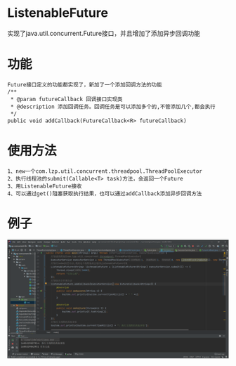 # ListenableFuture
 实现了java.util.concurrent.Future接口，并且增加了添加异步回调功能
 
# 功能
    Future接口定义的功能都实现了，新加了一个添加回调方法的功能
    /**
     * @param futureCallback 回调接口实现类
     * @description 添加回调任务。回调任务是可以添加多个的,不管添加几个,都会执行
     */
    public void addCallback(FutureCallback<R> futureCallback)
    
    
# 使用方法
    1、new一个com.lzp.util.concurrent.threadpool.ThreadPoolExecutor
    2、执行线程池的submit(Callable<T> task)方法，会返回一个Future
    3、用ListenableFuture接收
    4、可以通过get()阻塞获取执行结果，也可以通过addCallback添加异步回调方法
# 例子
![example](https://github.com/65487123/zp-concurrent-lib/raw/master/picture/FutureDemo.png)   
   
          

    
